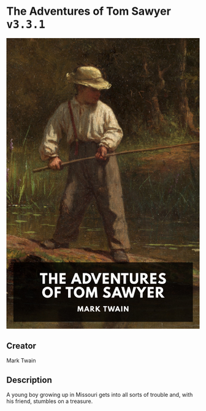 
# The Adventures of Tom Sawyer <kbd>v3.3.1</kbd>

<center>
  <img src="./cover-1024.jpg"/>
</center>

## Creator
Mark Twain

## Description
A young boy growing up in Missouri gets into all sorts of trouble and, with his friend, stumbles on a treasure.
